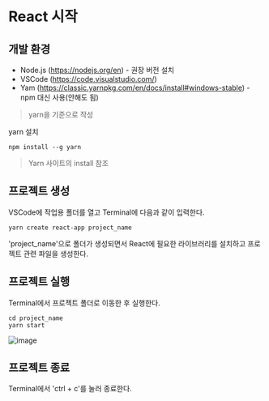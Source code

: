 # React 시작
## 개발 환경
* Node.js (https://nodejs.org/en) - 권장 버전 설치
* VSCode (https://code.visualstudio.com/)
* Yam (https://classic.yarnpkg.com/en/docs/install#windows-stable) - npm 대신 사용(안해도 됨)
> yarn을 기준으로 작성

yarn 설치
```
npm install --g yarn
```
> Yarn 사이트의 install 참조

## 프로젝트 생성
VSCode에 작업용 폴더를 열고 Terminal에 다음과 같이 입력한다.
```
yarn create react-app project_name
```

'project_name'으로 폴더가 생성되면서 React에 필요한 라이브러리를 설치하고 프로젝트 관련 파일을 생성한다.

## 프로젝트 실행
Terminal에서 프로젝트 폴더로 이동한 후 실행한다.
```
cd project_name
yarn start
```

![image](https://github.com/tiblo/React_edu/assets/34559256/1515e326-2eaf-4037-a839-89faede62f8e)


## 프로젝트 종료
Terminal에서 'ctrl + c'를 눌러 종료한다.

